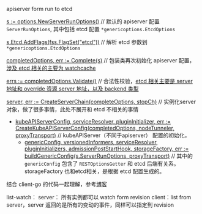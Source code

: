 apiserver form run to etcd

[s := options.NewServerRunOptions()](https://github.com/kubernetes/kubernetes/blob/4a3b558c52eb6995b3c5c1db5e54111bd0645a64/cmd/kube-apiserver/app/server.go#L106) // 默认的 apiserver 配置 `ServerRunOptions`, 其中包括 etcd 配置 `*genericoptions.EtcdOptions`

[s.Etcd.AddFlags(fss.FlagSet("etcd"))](https://github.com/kubernetes/kubernetes/blob/4a3b558c52eb6995b3c5c1db5e54111bd0645a64/cmd/kube-apiserver/app/options/options.go#L170) // 解析 etcd 参数到 `*genericoptions.EtcdOptions`

[completedOptions, err := Complete(s)](https://github.com/kubernetes/kubernetes/blob/4a3b558c52eb6995b3c5c1db5e54111bd0645a64/cmd/kube-apiserver/app/server.go#L132) // 包装类再次初始化 apiserver 配置，[涉及 etcd 相关的主要为 watchcache](https://github.com/kubernetes/kubernetes/blob/4a3b558c52eb6995b3c5c1db5e54111bd0645a64/cmd/kube-apiserver/app/server.go#L679)

[errs := completedOptions.Validate()](https://github.com/kubernetes/kubernetes/blob/4a3b558c52eb6995b3c5c1db5e54111bd0645a64/cmd/kube-apiserver/app/server.go#L138) // 合法性校验，[etcd 相关主要是 server 地址和 override 资源 server 地址，以及 backend 类型](https://github.com/kubernetes/kubernetes/blob/4a3b558c52eb6995b3c5c1db5e54111bd0645a64/cmd/kube-apiserver/app/options/validation.go#L168)

[server, err := CreateServerChain(completeOptions, stopCh)](https://github.com/kubernetes/kubernetes/blob/4a3b558c52eb6995b3c5c1db5e54111bd0645a64/cmd/kube-apiserver/app/server.go#L183) // 实例化server对象，做了很多事情，此处不展开和 etcd 不相关的事情

 -  [kubeAPIServerConfig, serviceResolver, pluginInitializer, err := CreateKubeAPIServerConfig(completedOptions, nodeTunneler, proxyTransport)](https://github.com/kubernetes/kubernetes/blob/4a3b558c52eb6995b3c5c1db5e54111bd0645a64/cmd/kube-apiserver/app/server.go#L203) // kubeAPIServer（不同于apiserver） 配置的初始化，
    -  [genericConfig, versionedInformers, serviceResolver, pluginInitializers, admissionPostStartHook, storageFactory, err := buildGenericConfig(s.ServerRunOptions, proxyTransport)](https://github.com/kubernetes/kubernetes/blob/4a3b558c52eb6995b3c5c1db5e54111bd0645a64/cmd/kube-apiserver/app/server.go#L306) // 其中的 `genericConfig` 包含了 `RESTOptionsGetter` 和 etcd 后端有关系。storageFactory 也和etcd相关，是根据 etcd 配置生成的。

结合 client-go 的代码一起理解，参考[博客](https://bbs.huaweicloud.com/community/usersnew/id_1572321197421283/page_1)

list-watch：
   server： 所有实例都可以 watch form revision
   client：list from server，server 返回的是所有的变动的事件，同样可以指定到 revision
